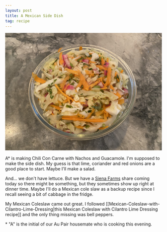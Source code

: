 ```yaml
---
layout: post
title: A Mexican Side Dish
tag: recipe
---
```

![Mexican Coleslaw](/images/mexican-coleslaw.jpeg)


A\* is making Chili Con Carne with Nachos and Guacamole. I'm supposed to make the side dish. My guess is that lime, coriander and red onions are a good place to start. Maybe I'll make a salad.

And... we don't have lettuce. But we have a [Siena Farms](https://sienafarms.com/csa/peak-season-farm-share-faq/) share coming today so there might be something, but they sometimes show up right at dinner time. Maybe I'll do a Mexican cole slaw as a backup recipe since I recall seeing a bit of cabbage in the fridge.

My Mexican Coleslaw came out great. I followed [[Mexican-Coleslaw-with-Cilantro-Lime-Dressing|this Mexican Coleslaw with Cilantro Lime Dressing recipe]] and the only thing missing was bell peppers.


\* "A" is the initial of our Au Pair housemate who is cooking this evening.